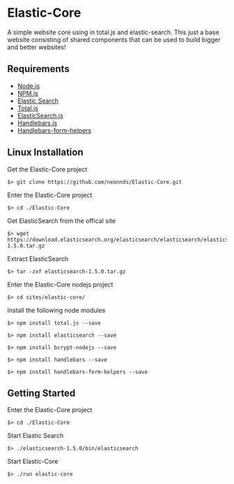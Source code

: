 
# Elastic-Core
A simple website core using in total.js and elastic-search. This just a base website consisting of shared components that can be used to build bigger and better websites!


## Requirements

* [Node.js](https://nodejs.org/)
* [NPM.js](https://www.npmjs.com/)
* [Elastic Search](https://www.elastic.co/downloads/elasticsearch)
* [Total.js](https://www.totaljs.com)
* [ElasticSearch.js](https://www.npmjs.com/package/bcrypt-nodejs)
* [Handlebars.js](http://handlebarsjs.com/)
* [Handlebars-form-helpers](https://github.com/badsyntax/handlebars-form-helpers)

## Linux Installation

Get the Elastic-Core project

    $> git clone https://github.com/neonnds/Elastic-Core.git

Enter the Elastic-Core project

    $> cd ./Elastic-Core

Get ElasticSearch from the offical site

    $> wget https://download.elasticsearch.org/elasticsearch/elasticsearch/elasticsearch-1.5.0.tar.gz

Extract ElasticSearch

    $> tar -zxf elasticsearch-1.5.0.tar.gz

Enter the Elastic-Core nodejs project

    $> cd sites/elastic-core/

Install the following node modules

    $> npm install total.js --save

    $> npm install elasticsearch --save

    $> npm install bcrypt-nodejs --save

    $> npm install handlebars --save
    
    $> npm install handlebars-form-helpers --save
  
  
## Getting Started

Enter the Elastic-Core project

    $> cd ./Elastic-Core

Start Elastic Search

    $> ./elasticsearch-1.5.0/bin/elasticsearch

Start Elastic-Core

    $> ./run elastic-core

